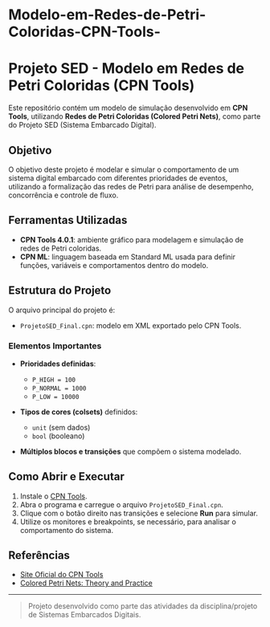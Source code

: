 # Modelo-em-Redes-de-Petri-Coloridas-CPN-Tools-
# Projeto SED - Modelo em Redes de Petri Coloridas (CPN Tools)

Este repositório contém um modelo de simulação desenvolvido em **CPN Tools**, utilizando **Redes de Petri Coloridas (Colored Petri Nets)**, como parte do Projeto SED (Sistema Embarcado Digital).

## Objetivo

O objetivo deste projeto é modelar e simular o comportamento de um sistema digital embarcado com diferentes prioridades de eventos, utilizando a formalização das redes de Petri para análise de desempenho, concorrência e controle de fluxo.

## Ferramentas Utilizadas

- **CPN Tools 4.0.1**: ambiente gráfico para modelagem e simulação de redes de Petri coloridas.
- **CPN ML**: linguagem baseada em Standard ML usada para definir funções, variáveis e comportamentos dentro do modelo.

## Estrutura do Projeto

O arquivo principal do projeto é:

- `ProjetoSED_Final.cpn`: modelo em XML exportado pelo CPN Tools.

### Elementos Importantes

- **Prioridades definidas**:
  - `P_HIGH = 100`
  - `P_NORMAL = 1000`
  - `P_LOW = 10000`
  
- **Tipos de cores (colsets)** definidos:
  - `unit` (sem dados)
  - `bool` (booleano)

- **Múltiplos blocos e transições** que compõem o sistema modelado.

## Como Abrir e Executar

1. Instale o [CPN Tools](http://cpntools.org/download).
2. Abra o programa e carregue o arquivo `ProjetoSED_Final.cpn`.
3. Clique com o botão direito nas transições e selecione **Run** para simular.
4. Utilize os monitores e breakpoints, se necessário, para analisar o comportamento do sistema.

## Referências

- [Site Oficial do CPN Tools](http://cpntools.org)
- [Colored Petri Nets: Theory and Practice](https://cs.au.dk/~cpnbook/)


---

> Projeto desenvolvido como parte das atividades da disciplina/projeto de Sistemas Embarcados Digitais.

